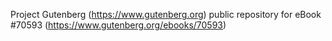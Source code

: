Project Gutenberg (https://www.gutenberg.org) public repository for
eBook #70593 (https://www.gutenberg.org/ebooks/70593)
